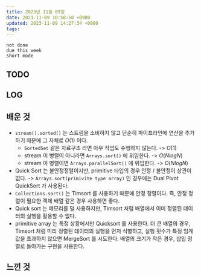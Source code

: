 ```yaml
---
title: 2023년 11월 09일
date: 2023-11-09 10:58:50 +0900
updated: 2023-11-09 14:27:34 +0900
tags: 
---
```


```tasks
not done 
due this week
short mode
```

## TODO


## LOG

## 배운 것

- `stream().sorted()` 는 스트림을 소비하지 않고 단순히 파이프라인에 연산을 추가하기 때문에 그 자체로 $O(1)$ 이다.
	- `SortedSet` 같은 자료구조 라면 아무 작업도 수행하지 않는다. -> $O(1)$
	- stream 이 병렬이 아니라면 `Arrays.sort()` 에 위임한다. -> $O(NlogN)$
	- stream 이 병렬이면 `Arrays.parallelSort()` 에 위임한다. -> $O(NlogN)$
- Quick Sort 는 불안정정렬이지만, primitive 타입의 경우 안정 / 불안정이 상관이 없다. -> `Arrays.sort(primivite type array)` 인 경우에는 Dual Pivot QuickSort 가 사용된다.
- `Collections.sort()` 는 Timsort 를 사용하기 때문에 안정 정렬이다. 즉, 안정 정렬이 필요한 객체 배열 같은 경우 사용하면 좋다.
- Quick sort 는 메모리를 덜 사용하지만, Timsort 처럼 배열에서 이미 정렬된 데이터의 실행을 활용할 수 없다.
- primitive array 는 특정 상황에서만 Quicksort 를 사용한다. 더 큰 배열의 경우, Timsort 처럼 미리 정렬된 데이터의 실행을 먼저 식별하고, 실행 횟수가 특정 임계값을 초과하지 않으면 MergeSort 를 시도한다. 배열의 크기가 작은 경우, 삽입 정렬로 돌아가는 구현을 사용한다.

## 느낀 것